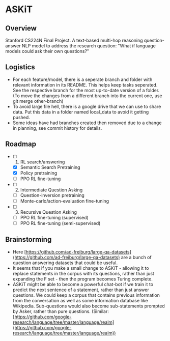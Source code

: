 
# ASKiT 

## Overview

Stanford CS224N Final Project. A text-based multi-hop reasoning question-answer NLP model to address the research question: "What if language models could ask their own questions?"

## Logistics

 - For each feature/model, there is a seperate branch and folder with relevant information in its README. This helps keep tasks seperated. See the respective branch for the most up-to-date version of a folder. (To move the changes from a different branch into the current one, use git merge other-branch)
 - To avoid large file hell, there is a google drive that we can use to share data. Put this data in a folder named local_data to avoid it getting pushed.
 - Some ideas have had branches created then removed due to a change in planning, see commit history for details.

## Roadmap
 
 - [ ] 1. RL search/answering
     - [x] Semantic Search Pretraining
     - [x] Policy pretraining
     - [ ] PPO RL fine-tuning
 - [ ] 2. Intermediate Question Asking
     - [ ] Question-inversion pretraining
     - [ ] Monte-carlo/action-evaluation fine-tuning
 - [ ] 3. Recursive Question Asking
     - [ ] PPO RL fine-tuning (supervised)
     - [ ] PPO RL fine-tuning (semi-supervised)

## Brainstorming

 - Here [https://github.com/ad-freiburg/large-qa-datasets](https://github.com/ad-freiburg/large-qa-datasets) are a bunch of question answering datasets that could be useful.
 - It seems that if you make a small change to ASKiT - allowing it to replace statements in the corpus with its questions, rather than just expanding the F set - then the program becomes Turing complete.
 - ASKiT might be able to become a powerful chat-bot if we train it to predict the next sentence of a statement, rather than just answer questions. We could keep a corpus that contains previous information from the conversation as well as some information database like Wikipedia. Sub-questions would also become sub-statements prompted by Asker, rather than pure questions. (Similar: [https://github.com/google-research/language/tree/master/language/realm](https://github.com/google-research/language/tree/master/language/realm))
